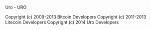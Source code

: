 Uro - URO

Copyright (c) 2009-2013 Bitcoin Developers
Copyright (c) 2011-2013 Litecoin Developers
Copyright (c) 2014 Uro Developers